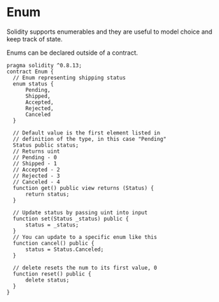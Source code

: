 # Enum
Solidity supports enumerables and they are useful to model choice and keep track of state.

Enums can be declared outside of a contract.

```solidity 
pragma solidity ^0.8.13;
contract Enum {
  // Enum representing shipping status
  enum status {
      Pending,
      Shipped,
      Accepted,
      Rejected,
      Canceled
  }
  
  // Default value is the first element listed in 
  // definition of the type, in this case "Pending"
  Status public status;
  // Returns uint
  // Pending - 0
  // Shipped - 1
  // Accepted - 2
  // Rejected - 3
  // Canceled - 4
  function get() public view returns (Status) {
      return status;
  }
  
  // Update status by passing uint into input
  function set(Status _status) public {
      status = _status;
  }
  // You can update to a specific enum like this
  function cancel() public {
      status = Status.Canceled;
  }
  
  // delete resets the num to its first value, 0
  function reset() public {
      delete status;  
  }
}
```
